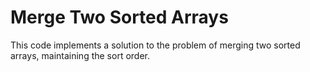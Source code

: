 # Merge Two Sorted Arrays
This code implements a solution to the problem of merging two sorted arrays, maintaining the sort order.